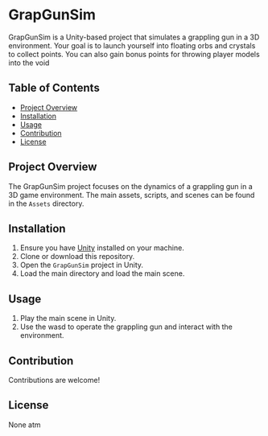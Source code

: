 
# GrapGunSim

GrapGunSim is a Unity-based project that simulates a grappling gun in a 3D environment. Your goal is to launch yourself into floating orbs and crystals to collect points. You can also gain bonus points for throwing player models into the void

## Table of Contents

- [Project Overview](#project-overview)
- [Installation](#installation)
- [Usage](#usage)
- [Contribution](#contribution)
- [License](#license)

## Project Overview

The GrapGunSim project focuses on the dynamics of a grappling gun in a 3D game environment. The main assets, scripts, and scenes can be found in the `Assets` directory.

## Installation

1. Ensure you have [Unity](https://unity.com/) installed on your machine.
2. Clone or download this repository.
3. Open the `GrapGunSim` project in Unity.
4. Load the main directory and load the main scene.

## Usage

1. Play the main scene in Unity.
2. Use the wasd to operate the grappling gun and interact with the environment.

## Contribution

Contributions are welcome!
## License

None atm
